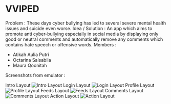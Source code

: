 # VVIPED

Problem : These days cyber bullying has led to several severe mental health issues and suicide even worse.
Idea / Solution : An app which aims to promote anti cyber-bullying especially in social media by displaying only good or neutral comments and automatically remove any comments which contains hate speech or offensive words.
Members :
- Atikah Aulia Putri
- Octarina Salsabila
- Maura Qoonitah

Screenshots from emulator :

Intro Layout
![Intro Layout](https://github.com/AtikahBZqAulia/Vviped/blob/Sprint-2/photo_2020-09-24_10-34-01.jpg)
Login Layout
![Login Layout](https://github.com/AtikahBZqAulia/Vviped/blob/Sprint-2/photo_2020-09-24_10-34-05.jpg)
Profile Layout
![Profile Layout](https://github.com/AtikahBZqAulia/Vviped/blob/Sprint-2/photo_2020-09-24_10-34-08.jpg)
Feeds Layout
![Feeds Layout](https://github.com/AtikahBZqAulia/Vviped/blob/Sprint-2/photo_2020-09-24_10-34-14.jpg)
Comments Layout
![Comments Layout](https://github.com/AtikahBZqAulia/Vviped/blob/Sprint-2/photo_2020-09-24_10-34-16.jpg)
Action Layout
![Action Layout](https://github.com/AtikahBZqAulia/Vviped/blob/Sprint-2/photo_2020-09-24_10-34-19.jpg)
